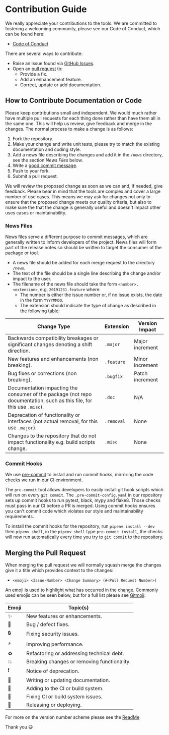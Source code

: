 # Contribution Guide

We really appreciate your contributions to the tools. We are committed to 
fostering a welcoming community, please see our Code of Conduct, which can be found here:

- [Code of Conduct](./CODE_OF_CONDUCT.md)

There are several ways to contribute:

- Raise an issue found via [GitHub Issues](https://github.com/ARMmbed/continuous-delivery-scripts/issues).
- Open an [pull request](https://github.com/ARMmbed/continuous-delivery-scripts/pulls) to:
  - Provide a fix.
  - Add an enhancement feature.
  - Correct, update or add documentation.


## How to Contribute Documentation or Code

Please keep contributions small and independent. We would much rather have multiple pull requests for each thing done
rather than have them all in the same one. This will help us review, give feedback and merge in the changes. The
normal process to make a change is as follows:

1. Fork the repository.
2. Make your change and write unit tests, please try to match the existing documentation and coding style.
3. Add a news file describing the changes and add it in the `/news` directory, see the section _News Files_ below.
4. Write a [good commit message](http://tbaggery.com/2008/04/19/a-note-about-git-commit-messages.html).
5. Push to your fork.
6. Submit a pull request.

We will review the proposed change as soon as we can and, if needed, give feedback. Please bear in mind that the tools
are complex and cover a large number of use cases. This means we may ask for changes not only to ensure
that the proposed change meets our quality criteria, but also to make sure the that the change is generally useful and
doesn't impact other uses cases or maintainability.

### News Files

News files serve a different purpose to commit messages, which are generally written to inform developers of the
project. News files will form part of the release notes so should be written to target the consumer of the package or
tool.

- A news file should be added for each merge request to the directory `/news`.
- The text of the file should be a single line describing the change and/or impact to the user.
- The filename of the news file should take the form `<number>.<extension>`, e.g, `20191231.feature` where:
  - The number is either the issue number or, if no issue exists, the date in the form `YYYYMMDD`.
  - The extension should indicate the type of change as described in the following table:

| Change Type                                                                                                             | Extension  | Version Impact  |
|-------------------------------------------------------------------------------------------------------------------------|------------|-----------------|
| Backwards compatibility breakages or significant changes denoting a shift direction.                                    | `.major`   | Major increment |
| New features and enhancements (non breaking).                                                                           | `.feature` | Minor increment |
| Bug fixes or corrections (non breaking).                                                                                | `.bugfix`  | Patch increment |
| Documentation impacting the consumer of the package (not repo documentation, such as this file, for this use `.misc`).  | `.doc`     | N/A             |
| Deprecation of functionality or interfaces (not actual removal, for this use `.major`).                                 | `.removal` | None            |
| Changes to the repository that do not impact functionality e.g. build scripts change.                                   | `.misc`    | None            |

### Commit Hooks

We use [pre-commit](https://pre-commit.com/) to install and run commit hooks, mirroring the code checks we run in our CI
environment.

The `pre-commit` tool allows developers to easily install git hook scripts which will run on every `git commit`. The
`.pre-commit-config.yaml` in our repository sets up commit hooks to run pytest, black, mypy and flake8. Those checks
must pass in our CI before a PR is merged. Using commit hooks ensures you can't commit code which violates our style
and maintainability requirements.

To install the commit hooks for the repository, run `pipenv install --dev` then `pipenv shell`, in the `pipenv shell`
type `pre-commit install`, the checks will now run automatically every time you try to `git commit` to the repository.

## Merging the Pull Request

When merging the pull request we will normally squash merge the changes give it a title which provides context to
the changes:

- `<emoji> <Issue-Number> <Change Summary> (#<Pull Request Number>)`

An emoji is used to highlight what has occurred in the change. Commonly used emojis can be seen below, but for a full
list please see [Gitmoji](https://gitmoji.carloscuesta.me/):

Emoji | Topic(s)
------|---------
✨ | New features or enhancements.
🐛 | Bug / defect fixes.
🔒 | Fixing security issues.
⚡️ | Improving performance.
♻️ | Refactoring or addressing technical debt.
💥 | Breaking changes or removing functionality.
❗️ | Notice of deprecation.
📝 | Writing or updating documentation.
👷 | Adding to the CI or build system.
💚️ | Fixing CI or build system issues.
🚀 | Releasing or deploying.

For more on the version number scheme please see the [ReadMe](./README.md).

Thank you :smiley:
